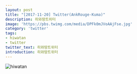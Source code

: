 ```yaml
---
layout: post
title: "[2017-11-20] Twitter(AnkRouge-Kuma)"
description: 히와땅트위터
image: 'https://pbs.twimg.com/media/DPFk0mJVoAAjFse.jpg'
category: 'twitter'
tags:
- hiwatan
- twitter
twitter_text: 히와땅트위터
introduction: 히와땅트위터
---
```

![hiwatan](https://pbs.twimg.com/media/DPFk0mFUEAI7oK0.jpg)
